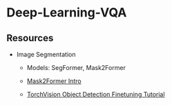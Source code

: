 # Deep-Learning-VQA

## Resources

- Image Segmentation

  - Models: SegFormer, Mask2Former

  - [Mask2Former Intro](https://huggingface.co/blog/mask2former)

  - [TorchVision Object Detection Finetuning Tutorial](https://pytorch.org/tutorials/intermediate/torchvision_tutorial.html#putting-everything-together)
